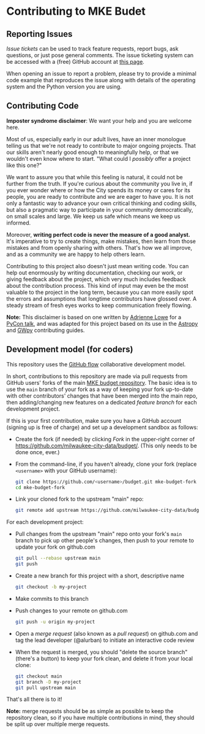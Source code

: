 # Contributing to MKE Budet

## Reporting Issues

*Issue tickets* can be used to track feature requests, report bugs, ask questions,
or just pose general comments. The issue ticketing system can be accessed with
a (free) GitHub account at [this page](https://github.com/milwaukee-city-data/budget/issues).

When opening an issue to report a problem, please try to provide a minimal code
example that reproduces the issue along with details of the operating
system and the Python version you are using.

## Contributing Code

**Imposter syndrome disclaimer**: We want your help and you are welcome here.

Most of us, especially early in our adult lives, have an inner monologue telling
us that we're not ready to contribute to major ongoing projects. That our
skills aren't nearly good enough to meaningfully help, or that we wouldn't even
know where to start. "What could I *possibly* offer a project like this one?"

We want to assure you that while this feeling is natural, it could not be further
from the truth. If you're curious about the community you live in, if you ever
wonder where or how the City spends its money or cares for its people, you are
ready to contribute and we are eager to have you. It is not only a fantastic way
to advance your own critical thinking and coding skills, but also a pragmatic way
to participate in your community democratically, on small scales and large. We
keep us safe which means we keep us informed.

Moreover, **writing perfect code is never the measure of a good analyst.** It's
imperative to try to create things, make mistakes, then learn from those mistakes
and from openly sharing with others. That's how we all improve, and as a community
we are happy to help others learn.

Contributing to this project also doesn't just mean writing code. You can help out
enormously by writing documentation, checking our work, or giving feedback about
the project, which very much includes feedback about the contribution process.
This kind of input may even be the most valuable to the project in the long
term, because you can more easily spot the errors and assumptions that longtime
contributors have glossed over. A steady stream of fresh eyes works to keep
communication freely flowing.

**Note:** This disclaimer is based on one written by
[Adrienne Lowe](https://github.com/adriennefriend) for a
[PyCon talk](https://www.youtube.com/watch?v=6Uj746j9Heo), and was adapted for
this project based on its use in the [Astropy](https://github.com/astropy/astropy/)
and [GWpy](https://github.com/gwpy/gwpy/) contributing guides.

## Development model (for coders)

This repository uses the [GitHub flow](https://guides.github.com/introduction/flow/)
collaborative development model.

In short, contributions to this repository are made via pull requests from GitHub
users' forks of the main [MKE budget repository](https://github.com/milwaukee-city-data/budget).
The basic idea is to use the `main` branch of your fork as a way of keeping
your fork up-to-date with other contributors' changes that have been merged
into the main repo, then adding/changing new features on a dedicated *feature
branch* for each development project.

If this is your first contribution, make sure you have a GitHub account
(signing up is free of charge) and set up a development sandbox as follows:

*   Create the fork (if needed) by clicking *Fork* in the upper-right corner of
    <https://github.com/milwaukee-city-data/budget/>. (This only needs to be done once,
    ever.)

*   From the command-line, if you haven't already, clone your fork (replace
    `<username>` with your GitHub username):

    ```bash
    git clone https://github.com/<username>/budget.git mke-budget-fork
    cd mke-budget-fork
    ```

*   Link your cloned fork to the upstream "main" repo:

    ```bash
    git remote add upstream https://github.com/milwaukee-city-data/budget.git
    ```

For each development project:

*   Pull changes from the upstream "main" repo onto your fork's `main` branch
    to pick up other people's changes, then push to your remote to update your
    fork on github.com

    ```bash
    git pull --rebase upstream main
    git push
    ```

*   Create a new branch for this project with a short, descriptive name

    ```bash
    git checkout -b my-project
    ```

*   Make commits to this branch

*   Push changes to your remote on github.com

    ```bash
    git push -u origin my-project
    ```

*   Open a *merge request* (also known as a *pull request*) on github.com and
    tag the lead developer (@alurban) to initiate an interactive code review

*   When the request is merged, you should "delete the source branch" (there's a
    button) to keep your fork clean, and delete it from your local clone:

    ```bash
    git checkout main
    git branch -D my-project
    git pull upstream main
    ```

That's all there is to it!

**Note:** merge requests should be as simple as possible to keep the repository
clean, so if you have multiple contributions in mind, they should be split up
over multiple merge requests.
